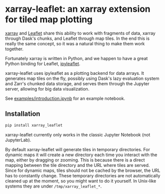 # xarray-leaflet: an xarray extension for tiled map plotting

[xarray](http://xarray.pydata.org) and [Leaflet](https://leafletjs.com) share this ability to work with fragments of data, xarray through Dask's chunks, and Leaflet through map tiles. In the end this is really the same concept, so it was a natural thing to make them work together.

Fortunately xarray is written in Python, and we happen to have a great Python binding for Leaflet, [ipyleaflet](https://ipyleaflet.readthedocs.io).

xarray-leaflet uses ipyleaflet as a plotting backend for data arrays. It generates map tiles on the fly, possibly using Dask's lazy evaluation system and Zarr's chunked data storage, and serves them through the Jupyter server, allowing for big data visualization.

See [examples/introduction.ipynb](https://github.com/davidbrochart/xarray_leaflet/blob/master/examples/introduction.ipynb) for an example notebook.

## Installation

```bash
pip install xarray_leaflet
```

xarray-leaflet currently only works in the classic Jupyter Notebook (not JupyterLab).

By default xarray-leaflet will generate tiles in temporary directories. For dynamic maps it will create a new directory each time you interact with the map, either by dragging or zooming. This is because there is a direct mapping between the tile directory and the URL where tiles are served. Since for dynamic maps, tiles should not be cached by the browser, the URL has to constantly change. These temporary directories are not automatically cleaned up at the moment, so you might want to do it yourself. In Unix-like systems they are under `/tmp/xarray_leaflet_*`.
